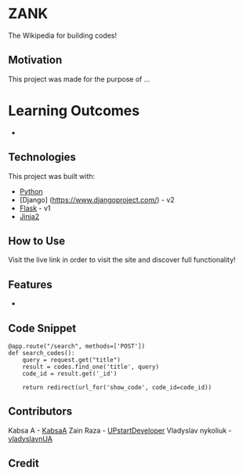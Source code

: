 # ZANK
The Wikipedia for building codes!

## Motivation
This project was made for the purpose of ...

# Learning Outcomes
* 

## Technologies
This project was built with:
* [Python](https://www.python.org/)
* [Django] (https://www.djangoproject.com/) - v2
* [Flask](https://www.fullstackpython.com/flask.html) - v1
* [Jinja2](https://www.fullstackpython.com/jinja2.html)

## How to Use
Visit the live link in order to visit the site and discover full functionality!


## Features
* 

## Code Snippet
```
@app.route("/search", methods=['POST'])
def search_codes():
    query = request.get("title")
    result = codes.find_one('title', query)
    code_id = result.get('_id')

    return redirect(url_for('show_code', code_id=code_id))
```

## Contributors 
Kabsa A - [KabsaA](https://github.com/KabsaA)
Zain Raza - [UPstartDeveloper](https://github.com/UPstartDeveloper)
Vladyslav nykoliuk - [vladyslavnUA](https://github.com/vladyslavnUA)



## Credit
